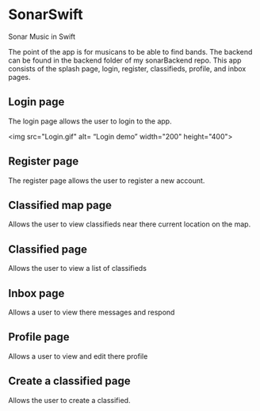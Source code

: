 # SonarSwift
Sonar Music in Swift

The point of the app is for musicans to be able to find bands. The backend can be found in the backend folder of my sonarBackend repo. This app consists of the splash page, login, register, classifieds, profile, and inbox pages.

## Login page

The login page allows the user to login to the app.

<img src="Login.gif" alt= “Login demo” width="200" height="400">


## Register page

The register page allows the user to register a new account.

## Classified map page

Allows the user to view classifieds near there current location on the map.

## Classified page

Allows the user to view a list of classifieds

## Inbox page

Allows a user to view there messages and respond

## Profile page

Allows a user to view and edit there profile

## Create a classified page

Allows the user to create a classified.
